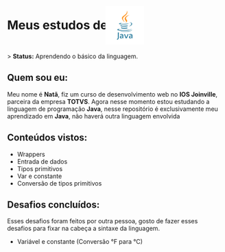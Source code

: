 <h1 style="display: flex; align-items: center;">Meus estudos de <img src="./src/Fundamentos/images/javalogo.png" height="90px" width="90px" style="margin-left: -5px"></h1>
<p>> <strong>Status:</strong> Aprendendo o básico da linguagem.</p>


<h2>Quem sou eu:</h2>
Meu nome é <b>Natã</b>, fiz um curso de desenvolvimento web no <b>IOS Joinville</b>, parceira da empresa <b>TOTVS</b>.
Agora nesse momento estou estudando a linguagem de programação <b>Java</b>, nesse repositório é exclusivamente
meu aprendizado em <b>Java</b>, não haverá outra linguagem envolvida

<h2>Conteúdos vistos:</h2>
<ul>
    <li>Wrappers</li>
    <li>Entrada de dados</li>
    <li>Tipos primitivos</li>
    <li>Var e constante</li>
    <li>Conversão de tipos primitivos</li>
</ul>

<h2>Desafios concluídos:</h2>
Esses desafios foram feitos por outra pessoa, gosto de fazer esses desafios para fixar na cabeça a sintaxe da linguagem.

<ul>
    <li>Variável e constante (Conversão °F para °C)</li>
</ul>